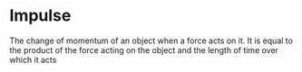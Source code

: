 # Impulse
The change of momentum of an object when a force acts on it. It is equal to the product of the force acting on the object and the length of time over which it acts